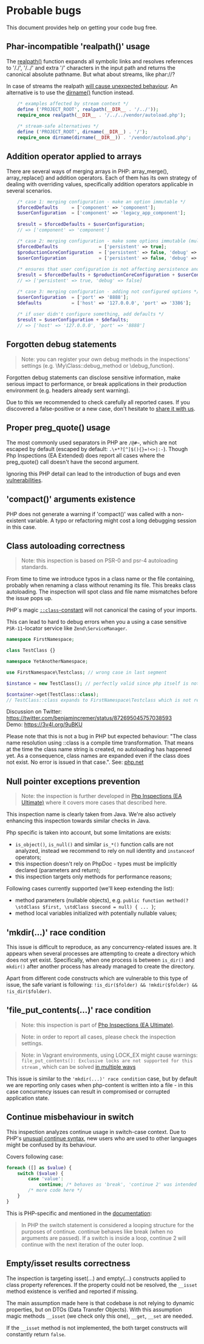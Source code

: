 # Probable bugs
This document provides help on getting your code bug free.

## Phar-incompatible 'realpath()' usage

The [realpath()](http://php.net/manual/en/function.realpath.php) function expands all symbolic links and resolves references 
to '/./', '/../' and extra '/' characters in the input path and returns the canonical absolute pathname. But what about 
streams, like phar://<file-path>?

In case of streams the realpath [will cause unexpected behaviour](https://bugs.php.net/bug.php?id=52769). An 
alternative is to use the [dirname()](http://php.net/manual/en/function.dirname.php) function instead.

```php
    /* examples affected by stream context */
    define ('PROJECT_ROOT', realpath(__DIR__ . '/../'));
    require_once realpath(__DIR__ . '/../../vendor/autoload.php');
    
    /* stream-safe alternatives */
    define ('PROJECT_ROOT', dirname(__DIR__) . '/');
    require_once dirname(dirname(__DIR__)) . '/vendor/autoload.php';
```

## Addition operator applied to arrays

There are several ways of merging arrays in PHP: array_merge(), array_replace() and addition operators.
Each of them has its own strategy of dealing with overriding values, specifically addition operators applicable in several 
scenarios.

```php
    /* case 1: merging configuration - make an option immutable */
    $forcedDefaults     = ['component' => 'component'];
    $userConfiguration  = ['component' => 'legacy_app_component'];
    
    $result = $forcedDefaults + $userConfiguration;
    // => ['component' => 'component']
```

```php
    /* case 2: merging configuration - make some options immutable (multiple sources) */
    $forcedDefaults               = ['persistent' => true];
    $productionCoreConfiguration  = ['persistent' => false, 'debug' => false];
    $userConfiguration            = ['persistent' => false, 'debug' => true];
    
    /* ensures that user configuration is not affecting persistence and debug modes */
    $result = $forcedDefaults + $productionCoreConfiguration + $userConfiguration;
    // => ['persistent' => true, 'debug' => false]
```

```php
    /* case 3: merging configuration - adding not configured options */
    $userConfiguration  = ['port' => '8888'];
    $defaults           = ['host' => '127.0.0.0', 'port' => '3386'];
    
    /* if user didn't configure something, add defaults */
    $result = $userConfiguration + $defaults;
    // => ['host' => '127.0.0.0', 'port' => '8888']
```

## Forgotten debug statements

> Note: you can register your own debug methods in the inspections' settings (e.g. \My\Class::debug_method or \debug_function).

Forgotten debug statements can disclose sensitive information, make serious impact to performance, or break 
applications in their production environment (e.g. headers already sent warning).

Due to this we recommended to check carefully all reported cases. If you discovered a false-positive or a new case, 
don't hesitate to [share it with us](https://github.com/kalessil/phpinspectionsea/issues).

## Proper preg_quote() usage

The most commonly used separators in PHP are `/@#~`, which are not escaped by default (escaped by default: `.\+*?[^]$(){}=!<>|:-`).
Though Php Inspections (EA Extended) does report all cases where the preg_quote() call doesn't have the second argument.

Ignoring this PHP detail can lead to the introduction of bugs and even [vulnerabilities](https://cve.mitre.org/cgi-bin/cvename.cgi?name=CVE-2016-5734).

## 'compact()' arguments existence

PHP does not generate a warning if 'compact()' was called with a non-existent variable. A typo or refactoring might cost 
a long debugging session in this case.

## Class autoloading correctness

> Note: this inspection is based on PSR-0 and psr-4 autoloading standards.

From time to time we introduce typos in a class name or the file containing, probably when renaming a class without renaming its 
file. This breaks class autoloading. The inspection will spot class and file name mismatches before the issue pops up.

PHP´s magic [`::class`-constant](http://php.net/manual/en/language.oop5.basic.php#language.oop5.basic.class.class) will not 
canonical the casing of your imports.

This can lead to hard to debug errors when you a using a case sensitive `PSR-11`-locator service like `Zend\ServiceManager`.

```php
namespace FirstNamespace;

class TestClass {}
```

```php
namespace YetAnotherNamespace;

use FirstNamespace\Testclass; // wrong case in last segment

$instance = new TestClass(); // perfectly valid since php itself is not case sensitive for classnames

$container->get(TestClass::class); 
// TestClass::class expands to FirstNamespace\Testclass which is not registered in the $container
```
Discussion on Twitter: https://twitter.com/benjamincremer/status/872695045757038593  
Demo: https://3v4l.org/9uBKU

Please note that this is not a bug in PHP but expected behaviour: "The class name resolution using ::class is a compile 
time transformation. That means at the time the class name string is created, no autoloading has happened yet. As a consequence, 
class names are expanded even if the class does not exist. No error is issued in that case.". See: [php.net](http://php.net/manual/en/language.oop5.basic.php#language.oop5.basic.class.class)

## Null pointer exceptions prevention

> Note: the inspection is further developed in [Php Inspections (EA Ultimate)](http://plugins.jetbrains.com/plugin/10215-php-inspections-ea-ultimate-)
> where it covers more cases that described here.

This inspection name is clearly taken from Java. We're also actively enhancing this inspection towards similar checks in Java.

Php specific is taken into account, but some limitations are exists: 
- `is_object()`, `is_null()` and similar `is_*()` function calls are not analyzed, instead we recommend to rely on null
  identity and `instanceof` operators;
- this inspection doesn't rely on PhpDoc - types must be implicitly declared (parameters and return);
- this inspection targets only methods for performance reasons;

Following cases currently supported (we'll keep extending the list):
- method parameters (nullable objects), e.g. `public function method(?\stdClass $first, \stdClass $second = null) { ... }`;
- method local variables initialized with potentially nullable values;

## 'mkdir(...)' race condition

This issue is difficult to reproduce, as any concurrency-related issues are.
It appears when several processes are attempting to create a directory which does not
yet exist. Specifically, when one process is between `is_dir()` and `mkdir()` after
another process has already managed to create the directory.

Apart from different code constructs which are vulnerable to this type of issue, the safe 
variant is following: `!is_dir($folder) && !mkdir($folder) && !is_dir($folder)`.

## 'file_put_contents(...)' race condition

> Note: this inspection is part of [Php Inspections (EA Ultimate)](http://plugins.jetbrains.com/plugin/10215-php-inspections-ea-ultimate-).

> Note: in order to report all cases, please check the inspection settings.

> Note: in Vagrant environments, using LOCK_EX might cause warnings: `file_put_contents(): Exclusive locks are not supported for this stream`
> , which can be solved [in multiple ways](https://github.com/thephpleague/flysystem/issues/445#issuecomment-191160239)

This issue is similar to the `'mkdir(...)' race condition` case, but by default we are reporting only cases when php-content 
is written into a file - in this case concurrency issues can result in compromised or corrupted application state.

## Continue misbehaviour in switch

This inspection analyzes continue usage in switch-case context. Due to PHP's 
[unusual continue syntax](https://secure.php.net/manual/en/control-structures.continue.php), new users who are used to 
other languages might be confused by its behaviour. 

Covers following case:
```php
foreach ([] as $value) {
    switch ($value) {
        case 'value':
            continue; /* behaves as 'break', 'continue 2' was intended */
        /* more code here */
    }
} 
```

This is PHP-specific and mentioned in the [documentation](https://secure.php.net/manual/en/control-structures.continue.php):

> In PHP the switch statement is considered a looping structure for the purposes of continue. continue behaves like break 
> (when no arguments are passed). If a switch is inside a loop, continue 2 will continue with the next iteration of the outer loop.

## Empty/isset results correctness

The inspection is targeting isset(...) and empty(...) constructs applied to class property references. If the property 
could not be resolved, the `__isset` method existence is verified and reported if missing.

The main assumption made here is that codebase is not relying to dynamic properties, but on DTOs (Data Transfer Objects).
With this assumption magic methods `__isset` (we check only this one), `__get`, `__set` are needed.

If the `__isset` method is not implemented, the both target constructs will constantly return `false`.
